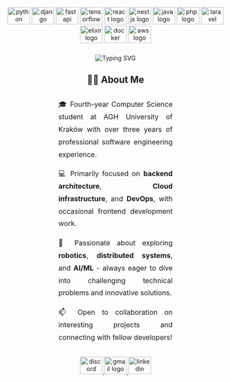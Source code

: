 <div align="center">
  <img src="https://cdn.jsdelivr.net/gh/devicons/devicon/icons/python/python-original.svg" height="40" width="52" alt="python logo"  />
  <img src="https://cdn.jsdelivr.net/gh/devicons/devicon/icons/django/django-plain.svg" height="40" width="52" alt="django logo"  />
  <img src="https://cdn.jsdelivr.net/gh/devicons/devicon/icons/fastapi/fastapi-original.svg" height="40" width="52" alt="fastapi logo"  />
  <img src="https://cdn.jsdelivr.net/gh/devicons/devicon/icons/tensorflow/tensorflow-original.svg" height="40" width="52" alt="tensorflow logo"  />
  <img src="https://cdn.jsdelivr.net/gh/devicons/devicon/icons/react/react-original.svg" height="40" width="52" alt="react logo"  />
  <img src="https://cdn.jsdelivr.net/gh/devicons/devicon/icons/nextjs/nextjs-original.svg" height="40" width="52" alt="nextjs logo"  />
  <img src="https://cdn.jsdelivr.net/gh/devicons/devicon/icons/java/java-original.svg" height="40" width="52" alt="java logo"  />
  <img src="https://cdn.jsdelivr.net/gh/devicons/devicon/icons/php/php-original.svg" height="40" width="52" alt="php logo"  />
  <img src="https://cdn.jsdelivr.net/gh/devicons/devicon/icons/laravel/laravel-original.svg" height="40" width="52" alt="laravel logo"  />
  <img src="https://cdn.jsdelivr.net/gh/devicons/devicon/icons/elixir/elixir-original.svg" height="40" width="52" alt="elixir logo"  />
  <img src="https://cdn.jsdelivr.net/gh/devicons/devicon/icons/docker/docker-plain.svg" height="40" width="52" alt="docker logo"  />
  <img src="https://cdn.jsdelivr.net/gh/devicons/devicon/icons/amazonwebservices/amazonwebservices-original-wordmark.svg" height="40" width="52" alt="aws logo"  />
</div>

###

<div align="center">
  <img src="https://readme-typing-svg.herokuapp.com?font=Roboto&weight=500&size=32&pause=1000&color=58A6FF&center=true&vCenter=true&width=800&lines=I'm+Micha%C5%82+Pro%C4%87+%F0%9F%91%8B;Software+Engineer+%F0%9F%92%BB;Python+%7C+Django+%7C+Flask+%7C+FastAPI+%F0%9F%90%8D;React.js+%7C+Next.js+%E2%9A%9B%EF%B8%8F;ROS+2+%7C+MATLAB+%7C+Simulink+%F0%9F%A4%96;PHP+%7C+Laravel+%F0%9F%90%98;Erlang+%7C+Elixir+%F0%9F%92%9C;Java+%7C+Kotlin+%E2%98%95;Docker+%7C+Kubernetes+%F0%9F%90%B3;AWS+%7C+RabbitMQ+%E2%98%81%EF%B8%8F" alt="Typing SVG" />
</div>

<div align="center">
  
## 👨‍💻 About Me

</div>

<div style="text-align: justify; margin: 30px 120px; line-height: 1.8; font-size: 16px">

🎓 Fourth-year Computer Science student at AGH University of Kraków with over three years of professional software engineering experience.

💻 Primarily focused on **backend architecture**, **Cloud infrastructure**, and **DevOps**, with occasional frontend development work.

🚀 Passionate about exploring **robotics**, **distributed systems**, and **AI/ML** - always eager to dive into challenging technical problems and innovative solutions.

📫 Open to collaboration on interesting projects and connecting with fellow developers!

</div>

###

<div align="center">
  <a href="https://discord.com/users/492424673863139350" target="_blank">
    <img src="https://raw.githubusercontent.com/maurodesouza/profile-readme-generator/master/src/assets/icons/social/discord/default.svg" width="52" height="40" alt="discord logo"  />
  </a>
  <a href="mailto:michalproc4@gmail.com" target="_blank">
    <img src="https://raw.githubusercontent.com/maurodesouza/profile-readme-generator/master/src/assets/icons/social/gmail/default.svg" width="52" height="40" alt="gmail logo"  />
  </a>
  <a href="https://www.linkedin.com/in/michal-proc/" target="_blank">
    <img src="https://raw.githubusercontent.com/maurodesouza/profile-readme-generator/master/src/assets/icons/social/linkedin/default.svg" width="52" height="40" alt="linkedin logo"  />
  </a>
</div>
